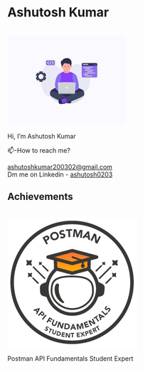# Ashutosh Kumar
<br/>
<img src="./programmers.jpg" alt="Programmers">
<br/>
<p>Hi, I’m Ashutosh Kumar<p/> 
 <p>📫-How to reach me?</p>
<p><a href="mailto:ashutoshkumar200302@gmail.com">ashutoshkumar200302@gmail.com</a>
</br>
 Dm me on Linkedin - <a href="https://www.linkedin.com/in/ashutosh0203/">ashutosh0203</a>
</p>

## Achievements
</br>
<img src="./PostmanBadge.png" alt="Postman">
<p>Postman API Fundamentals Student Expert</p>

<!--
**AshutoshKumar0206/AshutoshKumar0206** is a ✨ _special_ ✨ repository because its `README.md` (this file) appears on your GitHub profile.

Here are some ideas to get you started:

- 🔭 I’m currently working on ...
- 🌱 I’m currently learning ...
- 👯 I’m looking to collaborate on ...
- 🤔 I’m looking for help with ...
- 💬 Ask me about ...
- 📫 How to reach me: ...
- 😄 Pronouns: ...
- ⚡ Fun fact: ...
-->
